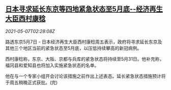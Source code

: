 <!--1620356520000-->
[日本寻求延长东京等四地紧急状态至5月底--经济再生大臣西村康稔](https://cn.reuters.com/article/japan-pandemic-measures-0507-fri-idCNKBS2CO05W)
------

<div><i>2021-05-07T02:28:08Z</i></div><p>路透东京5月7日 - 日本经济再生大臣西村康稔周五表示，政府将寻求延长东京及其他三个地区当前的紧急状态至5月底，以压低持续攀高的新冠病例。</p><p>西村康稔称，东京、大阪、京都与兵库的紧急状态将持续至5月31日。他补充称，福冈县和爱知县也将加入实施紧急状态的名单。</p><p>他在与一个专家小组开会讨论该措施之前作出上述表态。延长紧急状态措施预计将于周五稍晚正式获批。(完)</p>
